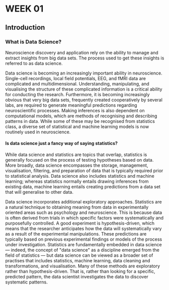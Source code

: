 # WEEK 01

## Introduction

### What is Data Science?

Neuroscience discovery and application rely on the ability to manage and extract insights from big data sets. The process used to get these insights is referred to as data science.

Data science is becoming an increasingly important ability in neuroscience. Single-cell recordings, local field potentials, EEG, and fMRI data are complicated and multidimensional. Understanding, manipulating, and visualising the structure of these complicated information is a critical ability for conducting the research. Furthermore, it is becoming increasingly obvious that very big data sets, frequently created cooperatively by several labs, are required to generate meaningful predictions regarding neuroscientific processes. Making inferences is also dependent on computational models, which are methods of recognising and describing patterns in data. While some of these may be recognised from statistics class, a diverse set of statistical and machine learning models is now routinely used in neuroscience.

#### Is data science just a fancy way of saying statistics?

While data science and statistics are topics that overlap, statistics is generally focused on the process of testing hypotheses based on data. More broadly, data science encompasses the storage, management, visualisation, filtering, and preparation of data that is typically required prior to statistical analysis. Data science also includes statistics and machine learning; whereas statistics normally entails drawing inferences from existing data, machine learning entails creating predictions from a data set that will generalise to other data.

Data science incorporates additional exploratory approaches. Statistics are a natural technique to obtaining meaning from data in experimentally oriented areas such as psychology and neuroscience. This is because data is often derived from trials in which specific factors were systematically and purposefully controlled. A good experiment is hypothesis-driven, which means that the researcher anticipates how the data will systematically vary as a result of the experimental manipulations. These predictions are typically based on previous experimental findings or models of the process under investigation. Statistics are fundamentally embedded in data science — indeed, the concept of "data science" as a discipline emerged from the field of statistics — but data science can be viewed as a broader set of practises that includes statistics, machine learning, data cleaning and transformations, and visualisation. Many of these methods are exploratory rather than hypothesis-driven. That is, rather than looking for a specific, predicted pattern, the data scientist investigates the data to discover systematic patterns.
